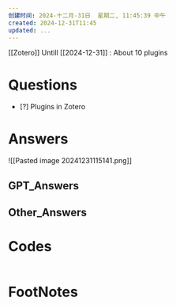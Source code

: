 ```yaml
---
创建时间: 2024-十二月-31日  星期二, 11:45:39 中午
created: 2024-12-31T11:45
updated: ...
---
```

[[Zotero]]
Untill [[2024-12-31]]  : About 10 plugins 
# Questions

- [?] Plugins in Zotero


# Answers
![[Pasted image 20241231115141.png]]

## GPT_Answers


## Other_Answers


# Codes

```python

```



# FootNotes